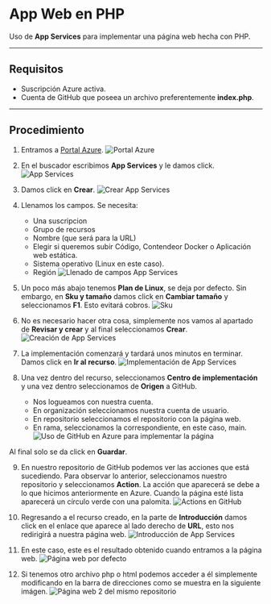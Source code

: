 # App Web en PHP
Uso de **App Services** para implementar una página web hecha con PHP.

-----------------------------------------------------------------------------------------------
## Requisitos
- Suscripción Azure activa.
- Cuenta de GitHub que poseea un archivo preferentemente **index.php**.

-----------------------------------------------------------------------------------------------

## Procedimiento
1. Entramos a [Portal Azure](https://portal.azure.com).
![Portal Azure](https://github.com/OrtegaRamiro31/P3_AppService-paginaPHP-/blob/main/imgs/1.png)

2. En el buscador escribimos **App Services** y le damos click.
![App Services](https://github.com/OrtegaRamiro31/P3_AppService-paginaPHP-/blob/main/imgs/2.png)

3. Damos click en **Crear**.
![Crear App Services](https://github.com/OrtegaRamiro31/P3_AppService-paginaPHP-/blob/main/imgs/3.png)

4. Llenamos los campos. Se necesita:
    * Una suscripcion
    * Grupo de recursos
    * Nombre (que será para la URL)
    * Elegir si queremos subir Código, Contendeor Docker o Aplicación web estática.
    * Sistema operativo (Linux en este caso).
    * Región
![Llenado de campos App Services](https://github.com/OrtegaRamiro31/P3_AppService-paginaPHP-/blob/main/imgs/4.png)

5. Un poco más abajo tenemos **Plan de Linux**, se deja por defecto. Sin embargo, en **Sku y tamaño** damos click en **Cambiar tamaño** y seleccionamos **F1**. Esto evitará cobros.
![Sku](https://github.com/OrtegaRamiro31/P3_AppService-paginaPHP-/blob/main/imgs/5.png)

6. No es necesario hacer otra cosa, simplemente nos vamos al apartado de **Revisar y crear** y al final seleccionamos **Crear**.
![Creación de App Services](https://github.com/OrtegaRamiro31/P3_AppService-paginaPHP-/blob/main/imgs/6.png)

7. La implementación comenzará y tardará unos minutos en terminar. Damos click en **Ir al recurso**.
![Implementación de App Services](https://github.com/OrtegaRamiro31/P3_AppService-paginaPHP-/blob/main/imgs/7.png)

8. Una vez dentro del recurso, seleccionamos **Centro de implementación** y una vez dentro seleccionamos de **Origen** a GitHub. 
    * Nos logueamos con nuestra cuenta.
    * En organización seleccionamos nuestra cuenta de usuario.
    * En repositorio seleccionamos el repositorio con la página web.
    * En rama, seleccionamos la correspondiente, en este caso, main.
![Uso de GitHub en Azure para implementar la página](https://github.com/OrtegaRamiro31/P3_AppService-paginaPHP-/blob/main/imgs/8.png)

Al final solo se da click en **Guardar**.

9. En nuestro repositorio de GitHub podemos ver las acciones que está sucediendo. Para observar lo anterior, seleccionamos nuestro repositorio y seleccionamos **Action**. La acción que aparecerá se debe a lo que hicimos anteriormente en Azure. Cuando la página esté lista aparecerá un círculo verde con una palomita. 
![Actions en GitHub](https://github.com/OrtegaRamiro31/P3_AppService-paginaPHP-/blob/main/imgs/9.png)

10. Regresando a el recurso creado, en la parte de **Introducción** damos click en el enlace que aparece al lado derecho de **URL**, esto nos redirigirá a nuestra página web.
![Introducción de App Services](https://github.com/OrtegaRamiro31/P3_AppService-paginaPHP-/blob/main/imgs/10.png)

11. En este caso, este es el resultado obtenido cuando entramos a la página web.
![Página web por defecto](https://github.com/OrtegaRamiro31/P3_AppService-paginaPHP-/blob/main/imgs/11.png)

12. Si tenemos otro archivo php o html podemos acceder a él simplemente modificando en la barra de direcciones como se muestra en la siguiente imágen.
![Página web 2 del mismo repositorio](https://github.com/OrtegaRamiro31/P3_AppService-paginaPHP-/blob/main/imgs/12.png)
